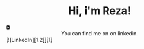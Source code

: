 <h1 align= "center"><b>Hi, i'm Reza! </b></h1>

<!-- comment <h1 align= "center"><img src="https://media.giphy.com/media/kudIERso2pFiE/giphy.gif" width="300px"></h1> -->

<img src="https://github.com/rezasugiarto/rezasugiarto/raw/main/linkedin-3-16.png" width="10px">
<!-- Actual text -->

<center> You can find me on on linkedin.  </center>
[![LinkedIn][1.2]][1]
<!-- Icons -->

[1.2]: https://github.com/rezasugiarto/rezasugiarto/raw/main/linkedin-3-16.png
<!-- Links to your social media accounts -->
[1]: https://www.linkedin.com/in/reza-sugiarto/
  

<!--
**rezasugiarto/rezasugiarto** is a ✨ _special_ ✨ repository because its `README.md` (this file) appears on your GitHub profile.

Here are some ideas to get you started:

- 🔭 I’m currently working on ...
- 🌱 I’m currently learning ...
- 👯 I’m looking to collaborate on ...
- 🤔 I’m looking for help with ...
- 💬 Ask me about ...
- 📫 How to reach me: ...
- 😄 Pronouns: ...
- ⚡ Fun fact: ...
-->
